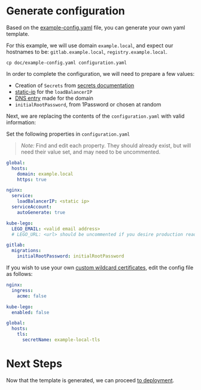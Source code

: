 # Generate configuration

Based on the [example-config.yaml](../example-config.yaml) file, you can generate
your own yaml template.

For this example, we will use domain `example.local`, and expect our hostnames to be: `gitlab.example.local`, `registry.example.local`.

```
cp doc/example-config.yaml configuration.yaml
```

In order to complete the configuration, we will need to prepare a few values:
- Creation of `Secrets` from [secrets documentation](secrets.md)
- [static-ip][] for the `loadBalancerIP`
- [DNS entry][] made for the domain
- `initialRootPassword`, from 1Password or chosen at random

Next, we are replacing the contents of the `configuration.yaml` with valid
information:

Set the following properties in `configuration.yaml`

> *Note:* Find and edit each property. They should already exist, but will need their value set, and may need to be uncommented.

```YAML
global:
  hosts:
    domain: example.local
    https: true

nginx:
  service:
    loadBalancerIP: <static ip>
  serviceAccount:
    autoGenerate: true

kube-lego:
  LEGO_EMAIL: <valid email address>
  # LEGO_URL: <url> should be uncommented if you desire production ready certificates

gitlab:
  migrations:
    initialRootPassword: initialRootPassword
```

If you wish to use your own [custom wildcard certificates](secrets.md#custom-certificates),
edit the config file as follows:

```YAML
nginx:
  ingress:
    acme: false
```

```YAML
kube-lego:
  enabled: false
```

```YAML
global:
  hosts:
    tls:
      secretName: example-local-tls
```

# Next Steps

Now that the template is generated, we can proceed [to deployment](deployment.md).

[static-ip]: resources.md#static-ip
[DNS entry]: resources.md#dns-entry
[secret-gl-certs]: secrets.md#gitlab-certificates
[secret-reg-certs]: secrets.md#registry-certificates
